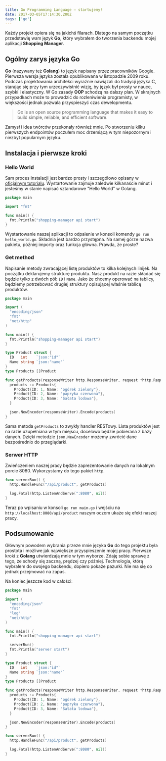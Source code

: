 ```yaml
---
title: Go Programming Language – startujemy!
date: 2017-03-05T17:14:30.200Z
tags: ['go']
---
```


Każdy projekt opiera się na jakichś filarach. Dlatego na samym początku przedstawię wam język **Go**, który wybrałem do tworzenia backendu mojej aplikacji **Shopping Manager**.

## Ogólny zarys języka Go

**Go** (nazywany też **Golang**) to język napisany przez pracowników Google. Pierwsza wersja języka została opublikowana w listopadzie 2009 roku. Podczas projektowania architekci wyraźnie nawiązali do tradycji języka C, starając się przy tym urzeczywistnić wizję, by język był prosty w nauce, szybki i elastyczny. W Go zasady **OOP** schodzą na dalszy plan. W skrajnych przypadkach może to prowadzić do rozleniwienia programisty, w większości jednak pozwala przyspieszyć czas dewelopmentu.

> Go is an open source programming language that makes it easy to build simple, reliable, and efficient software.

Zamysł i idea twórców przekonały również mnie. Po stworzeniu kilku pierwszych endpointów poczułem moc drzemiącą w tym niepozornym i niezbyt popularnym języku.

## Instalacja i pierwsze kroki

### Hello World

Sam proces instalacji jest bardzo prosty i szczegółowo opisany w [oficjalnym tutorialu](https://golang.org/doc/install). Wystartowanie zajmuje zaledwie kilkanaście minut i jesteśmy w stanie napisać sztandarowe "Hello World" w Golang.

```go
package main

import "fmt"

func main() {
  fmt.Println("shopping-manager api start")
}
```

Wystartowanie naszej aplikacji to odpalenie w konsoli komendy `go run hello_world.go`. Składnia jest bardzo przystępna. Na samej górze nazwa pakietu, później importy oraz funkcja główna. Prawda, że proste?

### Get method

Napisanie metody zwracającej listę produktów to kilka kolejnych linijek. Na początku deklarujemy strukturę produktu. Nasz produkt na razie składać się będzie tylko z dwóch pól: `ID` i `Name`. Jako że chcemy operować na tablicy, będziemy potrzebować drugiej struktury opisującej właśnie tablicę produktów.

```go
package main

import (
  "encoding/json"
  "fmt"
  "net/http"
)

func main() {
  fmt.Println("shopping-manager api start")
}

type Product struct {
  ID   int    `json:"id"`
  Name string `json:"name"`
}
type Products []Product

func getProducts(responseWriter http.ResponseWriter, request *http.Request) {
  products := Products{
    Product{ID: 1, Name: "ogórek zielony"},
    Product{ID: 2, Name: "papryka czerwona"},
    Product{ID: 3, Name: "Sałata lodowa"},
  }

  json.NewEncoder(responseWriter).Encode(products)
}
```

Sama metoda `getProducts` to zwykły handler RESTowy. Lista produktów jest na razie uzupełniana w tym miejscu, docelowo będzie pobierana z bazy danych. Dzięki metodzie `json.NewEncoder` możemy zwrócić dane bezpośrednio do przeglądarki.

### Serwer HTTP

Zwieńczeniem naszej pracy będzie zaprezentowanie danych na lokalnym porcie 8080. Wykorzystamy do tego pakiet `http`.

```go
func serverRun() {
  http.HandleFunc("/api/product", getProducts)

  log.Fatal(http.ListenAndServe(":8080", nil))
}
```

Teraz po wpisaniu w konsoli `go run main.go` i wejściu na `http://localhost:8080/api/product` naszym oczom ukaże się efekt naszej pracy.

## Podsumowanie

Głównym powodem wybrania przeze mnie języka **Go** do tego projektu była prostota i możliwe jak największe przyspieszenie mojej pracy. Pierwsze kroki z **Golang** utwierdzają mnie w tym wyborze. Zdaję sobie sprawę z tego, że schody się zaczną, prędzej czy później. Technologia, którą wybrałem do swojego backendu, dopiero pokaże pazurki. Nie ma się co jednak przejmować na zapas.

Na koniec jeszcze kod w całości:

```go
package main

import (
  "encoding/json"
  "fmt"
  "log"
  "net/http"
)

func main() {
  fmt.Println("shopping-manager api start")

  serverRun()
  fmt.Println("server start")
}

type Product struct {
  ID   int    `json:"id"`
  Name string `json:"name"`
}
type Products []Product

func getProducts(responseWriter http.ResponseWriter, request *http.Request) {
  products := Products{
    Product{ID: 1, Name: "ogórek zielony"},
    Product{ID: 2, Name: "papryka czerwona"},
    Product{ID: 3, Name: "Sałata lodowa"},
  }

  json.NewEncoder(responseWriter).Encode(products)
}

func serverRun() {
  http.HandleFunc("/api/product", getProducts)

  log.Fatal(http.ListenAndServe(":8080", nil))
}
```
